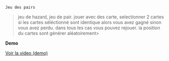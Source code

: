 `Jeu des pairs`

> jeu de hazard, jeu de pair. jouer avec des carte, selectionner 2 cartes si les cartes séléctionné
sont identique alors vous avez gagné sinon vous avez perdu. dans tous les cas vous pouvez rejouer.
la position du cartes sont générer aléatoirement> 

**Demo**

<a href="demo/demo.mp4">Voir la video (demo)</a>

